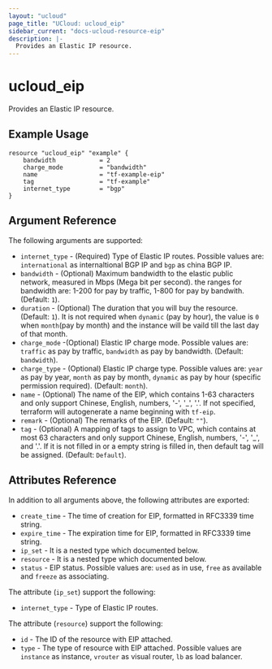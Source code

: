 ```yaml
---
layout: "ucloud"
page_title: "UCloud: ucloud_eip"
sidebar_current: "docs-ucloud-resource-eip"
description: |-
  Provides an Elastic IP resource.
---
```


# ucloud_eip

Provides an Elastic IP resource.

## Example Usage

```hcl
resource "ucloud_eip" "example" {
    bandwidth            = 2
    charge_mode          = "bandwidth"
    name                 = "tf-example-eip"
    tag                  = "tf-example"
    internet_type        = "bgp"
}
```

## Argument Reference

The following arguments are supported:

* `internet_type` - (Required) Type of Elastic IP routes. Possible values are: `international` as internaltional BGP IP and `bgp` as china BGP IP.
* `bandwidth` - (Optional) Maximum bandwidth to the elastic public network, measured in Mbps (Mega bit per second). the ranges for bandwidth are: 1-200 for pay by traffic, 1-800 for pay by bandwith. (Default: `1`).
* `duration` - (Optional) The duration that you will buy the resource. (Default: `1`). It is not required when `dynamic` (pay by hour), the value is `0` when `month`(pay by month) and the instance will be vaild till the last day of that month.
* `charge_mode` -(Optional) Elastic IP charge mode. Possible values are: `traffic` as pay by traffic, `bandwidth` as pay by bandwidth. (Default: `bandwidth`).
* `charge_type` - (Optional) Elastic IP charge type. Possible values are: `year` as pay by year, `month` as pay by month, `dynamic` as pay by hour (specific permission required). (Default: `month`).
* `name` - (Optional) The name of the EIP, which contains 1-63 characters and only support Chinese, English, numbers, '-', '_', '.'. If not specified, terraform will autogenerate a name beginning with `tf-eip`.
* `remark` - (Optional) The remarks of the EIP. (Default: `""`).
* `tag` - (Optional) A mapping of tags to assign to VPC, which contains at most 63 characters and only support Chinese, English, numbers, '-', '_', and '.'. If it is not filled in or a empty string is filled in, then default tag will be assigned. (Default: `Default`).

## Attributes Reference

In addition to all arguments above, the following attributes are exported:

* `create_time` - The time of creation for EIP, formatted in RFC3339 time string.
* `expire_time` - The expiration time for EIP, formatted in RFC3339 time string.
* `ip_set` - It is a nested type which documented below.
* `resource` - It is a nested type which documented below.
* `status` - EIP status. Possible values are: `used` as in use, `free` as available and `freeze` as associating.

The attribute (`ip_set`) support the following:

* `internet_type` - Type of Elastic IP routes.

The attribute (`resource`) support the following:

* `id` - The ID of the resource with EIP attached.
* `type` - The type of resource with EIP attached. Possible values are `instance` as instance, `vrouter` as visual router, `lb` as load balancer.
